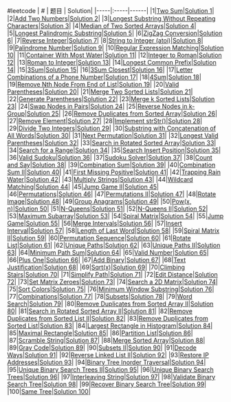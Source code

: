#leetcode
| # | 题目 | Solution|
|-----|:-----|------|
|1|[Two Sum](https://leetcode.com/problems/two-sum)|[Solution 1](https://github.com/cedarz/ltcode/blob/master/1.cpp)|
|2|[Add Two Numbers](https://leetcode.com/problems/add-two-numbers)|[Solution 2](https://github.com/cedarz/ltcode/blob/master/2.cpp)|
|3|[Longest Substring Without Repeating Characters](https://leetcode.com/problems/longest-substring-without-repeating-characters)|[Solution 3](https://github.com/cedarz/ltcode/blob/master/3.cpp)|
|4|[Median of Two Sorted Arrays](https://leetcode.com/problems/median-of-two-sorted-arrays)|[Solution 4](https://github.com/cedarz/ltcode/blob/master/4.cpp)|
|5|[Longest Palindromic Substring](https://leetcode.com/problems/longest-palindromic-substring)|[Solution 5](https://github.com/cedarz/ltcode/blob/master/5.cpp)|
|6|[ZigZag Conversion](https://leetcode.com/problems/zigzag-conversion)|[Solution 6](https://github.com/cedarz/ltcode/blob/master/6.cpp)|
|7|[Reverse Integer](https://leetcode.com/problems/reverse-integer)|[Solution 7](https://github.com/cedarz/ltcode/blob/master/7.cpp)|
|8|[String to Integer (atoi)](https://leetcode.com/problems/string-to-integer-atoi)|[Solution 8](https://github.com/cedarz/ltcode/blob/master/8.cpp)|
|9|[Palindrome Number](https://leetcode.com/problems/palindrome-number)|[Solution 9](https://github.com/cedarz/ltcode/blob/master/9.cpp)|
|10|[Regular Expression Matching](https://leetcode.com/problems/regular-expression-matching)|[Solution 10](https://github.com/cedarz/ltcode/blob/master/10.cpp)|
|11|[Container With Most Water](https://leetcode.com/problems/container-with-most-water)|[Solution 11](https://github.com/cedarz/ltcode/)|
|12|[Integer to Roman](https://leetcode.com/problems/integer-to-roman)|[Solution 12](https://github.com/cedarz/ltcode/)|
|13|[Roman to Integer](https://leetcode.com/problems/roman-to-integer)|[Solution 13](https://github.com/cedarz/ltcode/)|
|14|[Longest Common Prefix](https://leetcode.com/problems/longest-common-prefix)|[Solution 14](https://github.com/cedarz/ltcode/)|
|15|[3Sum](https://leetcode.com/problems/3sum)|[Solution 15](https://github.com/cedarz/ltcode/)|
|16|[3Sum Closest](https://leetcode.com/problems/3sum-closest)|[Solution 16](https://github.com/cedarz/ltcode/)|
|17|[Letter Combinations of a Phone Number](https://leetcode.com/problems/letter-combinations-of-a-phone-number)|[Solution 17](https://github.com/cedarz/ltcode/)|
|18|[4Sum](https://leetcode.com/problems/4sum)|[Solution 18](https://github.com/cedarz/ltcode/)|
|19|[Remove Nth Node From End of List](https://leetcode.com/problems/remove-nth-node-from-end-of-list)|[Solution 19](https://github.com/cedarz/ltcode/)|
|20|[Valid Parentheses](https://leetcode.com/problems/valid-parentheses)|[Solution 20](https://github.com/cedarz/ltcode/)|
|21|[Merge Two Sorted Lists](https://leetcode.com/problems/merge-two-sorted-lists)|[Solution 21](https://github.com/cedarz/ltcode/)|
|22|[Generate Parentheses](https://leetcode.com/problems/generate-parentheses)|[Solution 22](https://github.com/cedarz/ltcode/)|
|23|[Merge k Sorted Lists](https://leetcode.com/problems/merge-k-sorted-lists)|[Solution 23](https://github.com/cedarz/ltcode/)|
|24|[Swap Nodes in Pairs](https://leetcode.com/problems/swap-nodes-in-pairs)|[Solution 24](https://github.com/cedarz/ltcode/)|
|25|[Reverse Nodes in k-Group](https://leetcode.com/problems/reverse-nodes-in-k-group)|[Solution 25](https://github.com/cedarz/ltcode/)|
|26|[Remove Duplicates from Sorted Array](https://leetcode.com/problems/remove-duplicates-from-sorted-array)|[Solution 26](https://github.com/cedarz/ltcode/)|
|27|[Remove Element](https://leetcode.com/problems/remove-element)|[Solution 27](https://github.com/cedarz/ltcode/)|
|28|[Implement strStr()](https://leetcode.com/problems/implement-strstr)|[Solution 28](https://github.com/cedarz/ltcode/)|
|29|[Divide Two Integers](https://leetcode.com/problems/divide-two-integers)|[Solution 29](https://github.com/cedarz/ltcode/)|
|30|[Substring with Concatenation of All Words](https://leetcode.com/problems/substring-with-concatenation-of-all-words)|[Solution 30](https://github.com/cedarz/ltcode/)|
|31|[Next Permutation](https://leetcode.com/problems/next-permutation)|[Solution 31](https://github.com/cedarz/ltcode/)|
|32|[Longest Valid Parentheses](https://leetcode.com/problems/longest-valid-parentheses)|[Solution 32](https://github.com/cedarz/ltcode/)|
|33|[Search in Rotated Sorted Array](https://leetcode.com/problems/search-in-rotated-sorted-array)|[Solution 33](https://github.com/cedarz/ltcode/)|
|34|[Search for a Range](https://leetcode.com/problems/search-for-a-range)|[Solution 34](https://github.com/cedarz/ltcode/)|
|35|[Search Insert Position](https://leetcode.com/problems/search-insert-position)|[Solution 35](https://github.com/cedarz/ltcode/)|
|36|[Valid Sudoku](https://leetcode.com/problems/valid-sudoku)|[Solution 36](https://github.com/cedarz/ltcode/)|
|37|[Sudoku Solver](https://leetcode.com/problems/sudoku-solver)|[Solution 37](https://github.com/cedarz/ltcode/)|
|38|[Count and Say](https://leetcode.com/problems/count-and-say)|[Solution 38](https://github.com/cedarz/ltcode/)|
|39|[Combination Sum](https://leetcode.com/problems/combination-sum)|[Solution 39](https://github.com/cedarz/ltcode/)|
|40|[Combination Sum II](https://leetcode.com/problems/combination-sum-ii)|[Solution 40](https://github.com/cedarz/ltcode/)|
|41|[First Missing Positive](https://leetcode.com/problems/first-missing-positive)|[Solution 41](https://github.com/cedarz/ltcode/)|
|42|[Trapping Rain Water](https://leetcode.com/problems/trapping-rain-water)|[Solution 42](https://github.com/cedarz/ltcode/)|
|43|[Multiply Strings](https://leetcode.com/problems/multiply-strings)|[Solution 43](https://github.com/cedarz/ltcode/)|
|44|[Wildcard Matching](https://leetcode.com/problems/wildcard-matching)|[Solution 44](https://github.com/cedarz/ltcode/)|
|45|[Jump Game II](https://leetcode.com/problems/jump-game-ii)|[Solution 45](https://github.com/cedarz/ltcode/)|
|46|[Permutations](https://leetcode.com/problems/permutations)|[Solution 46](https://github.com/cedarz/ltcode/)|
|47|[Permutations II](https://leetcode.com/problems/permutations-ii)|[Solution 47](https://github.com/cedarz/ltcode/)|
|48|[Rotate Image](https://leetcode.com/problems/rotate-image)|[Solution 48](https://github.com/cedarz/ltcode/)|
|49|[Group Anagrams](https://leetcode.com/problems/group-anagrams)|[Solution 49](https://github.com/cedarz/ltcode/)|
|50|[Pow(x, n)](https://leetcode.com/problems/powx,-n)|[Solution 50](https://github.com/cedarz/ltcode/)|
|51|[N-Queens](https://leetcode.com/problems/n-queens)|[Solution 51](https://github.com/cedarz/ltcode/)|
|52|[N-Queens II](https://leetcode.com/problems/n-queens-ii)|[Solution 52](https://github.com/cedarz/ltcode/)|
|53|[Maximum Subarray](https://leetcode.com/problems/maximum-subarray)|[Solution 53](https://github.com/cedarz/ltcode/)|
|54|[Spiral Matrix](https://leetcode.com/problems/spiral-matrix)|[Solution 54](https://github.com/cedarz/ltcode/)|
|55|[Jump Game](https://leetcode.com/problems/jump-game)|[Solution 55](https://github.com/cedarz/ltcode/)|
|56|[Merge Intervals](https://leetcode.com/problems/merge-intervals)|[Solution 56](https://github.com/cedarz/ltcode/)|
|57|[Insert Interval](https://leetcode.com/problems/insert-interval)|[Solution 57](https://github.com/cedarz/ltcode/)|
|58|[Length of Last Word](https://leetcode.com/problems/length-of-last-word)|[Solution 58](https://github.com/cedarz/ltcode/)|
|59|[Spiral Matrix II](https://leetcode.com/problems/spiral-matrix-ii)|[Solution 59](https://github.com/cedarz/ltcode/)|
|60|[Permutation Sequence](https://leetcode.com/problems/permutation-sequence)|[Solution 60](https://github.com/cedarz/ltcode/)|
|61|[Rotate List](https://leetcode.com/problems/rotate-list)|[Solution 61](https://github.com/cedarz/ltcode/)|
|62|[Unique Paths](https://leetcode.com/problems/unique-paths)|[Solution 62](https://github.com/cedarz/ltcode/)|
|63|[Unique Paths II](https://leetcode.com/problems/unique-paths-ii)|[Solution 63](https://github.com/cedarz/ltcode/)|
|64|[Minimum Path Sum](https://leetcode.com/problems/minimum-path-sum)|[Solution 64](https://github.com/cedarz/ltcode/)|
|65|[Valid Number](https://leetcode.com/problems/valid-number)|[Solution 65](https://github.com/cedarz/ltcode/)|
|66|[Plus One](https://leetcode.com/problems/plus-one)|[Solution 66](https://github.com/cedarz/ltcode/)|
|67|[Add Binary](https://leetcode.com/problems/add-binary)|[Solution 67](https://github.com/cedarz/ltcode/)|
|68|[Text Justification](https://leetcode.com/problems/text-justification)|[Solution 68](https://github.com/cedarz/ltcode/)|
|69|[Sqrt(x)](https://leetcode.com/problems/sqrtx)|[Solution 69](https://github.com/cedarz/ltcode/)|
|70|[Climbing Stairs](https://leetcode.com/problems/climbing-stairs)|[Solution 70](https://github.com/cedarz/ltcode/)|
|71|[Simplify Path](https://leetcode.com/problems/simplify-path)|[Solution 71](https://github.com/cedarz/ltcode/)|
|72|[Edit Distance](https://leetcode.com/problems/edit-distance)|[Solution 72](https://github.com/cedarz/ltcode/)|
|73|[Set Matrix Zeroes](https://leetcode.com/problems/set-matrix-zeroes)|[Solution 73](https://github.com/cedarz/ltcode/)|
|74|[Search a 2D Matrix](https://leetcode.com/problems/search-a-2d-matrix)|[Solution 74](https://github.com/cedarz/ltcode/)|
|75|[Sort Colors](https://leetcode.com/problems/sort-colors)|[Solution 75](https://github.com/cedarz/ltcode/)|
|76|[Minimum Window Substring](https://leetcode.com/problems/minimum-window-substring)|[Solution 76](https://github.com/cedarz/ltcode/)|
|77|[Combinations](https://leetcode.com/problems/combinations)|[Solution 77](https://github.com/cedarz/ltcode/)|
|78|[Subsets](https://leetcode.com/problems/subsets)|[Solution 78](https://github.com/cedarz/ltcode/)|
|79|[Word Search](https://leetcode.com/problems/word-search)|[Solution 79](https://github.com/cedarz/ltcode/)|
|80|[Remove Duplicates from Sorted Array II](https://leetcode.com/problems/remove-duplicates-from-sorted-array-ii)|[Solution 80](https://github.com/cedarz/ltcode/)|
|81|[Search in Rotated Sorted Array II](https://leetcode.com/problems/search-in-rotated-sorted-array-ii)|[Solution 81](https://github.com/cedarz/ltcode/)|
|82|[Remove Duplicates from Sorted List II](https://leetcode.com/problems/remove-duplicates-from-sorted-list-ii)|[Solution 82](https://github.com/cedarz/ltcode/)|
|83|[Remove Duplicates from Sorted List](https://leetcode.com/problems/remove-duplicates-from-sorted-list)|[Solution 83](https://github.com/cedarz/ltcode/)|
|84|[Largest Rectangle in Histogram](https://leetcode.com/problems/largest-rectangle-in-histogram)|[Solution 84](https://github.com/cedarz/ltcode/)|
|85|[Maximal Rectangle](https://leetcode.com/problems/maximal-rectangle)|[Solution 85](https://github.com/cedarz/ltcode/)|
|86|[Partition List](https://leetcode.com/problems/partition-list)|[Solution 86](https://github.com/cedarz/ltcode/)|
|87|[Scramble String](https://leetcode.com/problems/scramble-string)|[Solution 87](https://github.com/cedarz/ltcode/)|
|88|[Merge Sorted Array](https://leetcode.com/problems/merge-sorted-array)|[Solution 88](https://github.com/cedarz/ltcode/)|
|89|[Gray Code](https://leetcode.com/problems/gray-code)|[Solution 89](https://github.com/cedarz/ltcode/)|
|90|[Subsets II](https://leetcode.com/problems/subsets-ii)|[Solution 90](https://github.com/cedarz/ltcode/)|
|91|[Decode Ways](https://leetcode.com/problems/decode-ways)|[Solution 91](https://github.com/cedarz/ltcode/)|
|92|[Reverse Linked List II](https://leetcode.com/problems/reverse-linked-list-ii)|[Solution 92](https://github.com/cedarz/ltcode/)|
|93|[Restore IP Addresses](https://leetcode.com/problems/restore-ip-addresses)|[Solution 93](https://github.com/cedarz/ltcode/)|
|94|[Binary Tree Inorder Traversal](https://leetcode.com/problems/binary-tree-inorder-traversal)|[Solution 94](https://github.com/cedarz/ltcode/)|
|95|[Unique Binary Search Trees II](https://leetcode.com/problems/unique-binary-search-trees-ii)|[Solution 95](https://github.com/cedarz/ltcode/)|
|96|[Unique Binary Search Trees](https://leetcode.com/problems/unique-binary-search-trees)|[Solution 96](https://github.com/cedarz/ltcode/)|
|97|[Interleaving String](https://leetcode.com/problems/interleaving-string)|[Solution 97](https://github.com/cedarz/ltcode/)|
|98|[Validate Binary Search Tree](https://leetcode.com/problems/validate-binary-search-tree)|[Solution 98](https://github.com/cedarz/ltcode/)|
|99|[Recover Binary Search Tree](https://leetcode.com/problems/recover-binary-search-tree)|[Solution 99](https://github.com/cedarz/ltcode/)|
|100|[Same Tree](https://leetcode.com/problems/same-tree)|[Solution 100](https://github.com/cedarz/ltcode/)|
